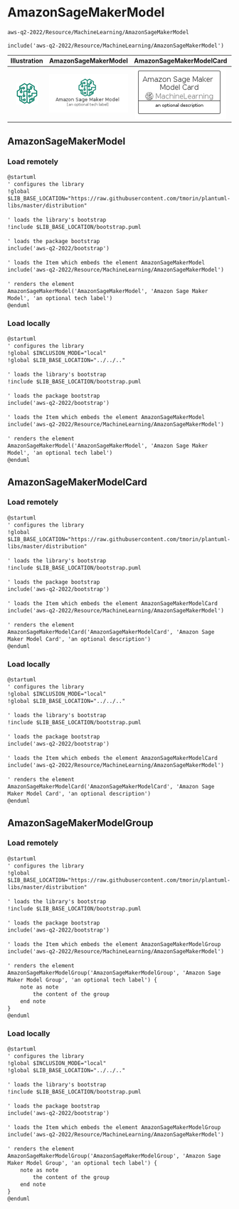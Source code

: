 # AmazonSageMakerModel


```text
aws-q2-2022/Resource/MachineLearning/AmazonSageMakerModel
```

```text
include('aws-q2-2022/Resource/MachineLearning/AmazonSageMakerModel')
```



| Illustration | AmazonSageMakerModel | AmazonSageMakerModelCard | AmazonSageMakerModelGroup |
| :---: | :---: | :---: | :---: |
| ![illustration for Illustration](../../../aws-q2-2022/Resource/MachineLearning/AmazonSageMakerModel.png) | ![illustration for AmazonSageMakerModel](../../../aws-q2-2022/Resource/MachineLearning/AmazonSageMakerModel.Local.png) | ![illustration for AmazonSageMakerModelCard](../../../aws-q2-2022/Resource/MachineLearning/AmazonSageMakerModelCard.Local.png) | ![illustration for AmazonSageMakerModelGroup](../../../aws-q2-2022/Resource/MachineLearning/AmazonSageMakerModelGroup.Local.png) |




## AmazonSageMakerModel

### Load remotely
```plantuml
@startuml
' configures the library
!global $LIB_BASE_LOCATION="https://raw.githubusercontent.com/tmorin/plantuml-libs/master/distribution"

' loads the library's bootstrap
!include $LIB_BASE_LOCATION/bootstrap.puml

' loads the package bootstrap
include('aws-q2-2022/bootstrap')

' loads the Item which embeds the element AmazonSageMakerModel
include('aws-q2-2022/Resource/MachineLearning/AmazonSageMakerModel')

' renders the element
AmazonSageMakerModel('AmazonSageMakerModel', 'Amazon Sage Maker Model', 'an optional tech label')
@enduml
```

### Load locally
```plantuml
@startuml
' configures the library
!global $INCLUSION_MODE="local"
!global $LIB_BASE_LOCATION="../../.."

' loads the library's bootstrap
!include $LIB_BASE_LOCATION/bootstrap.puml

' loads the package bootstrap
include('aws-q2-2022/bootstrap')

' loads the Item which embeds the element AmazonSageMakerModel
include('aws-q2-2022/Resource/MachineLearning/AmazonSageMakerModel')

' renders the element
AmazonSageMakerModel('AmazonSageMakerModel', 'Amazon Sage Maker Model', 'an optional tech label')
@enduml
```

## AmazonSageMakerModelCard

### Load remotely
```plantuml
@startuml
' configures the library
!global $LIB_BASE_LOCATION="https://raw.githubusercontent.com/tmorin/plantuml-libs/master/distribution"

' loads the library's bootstrap
!include $LIB_BASE_LOCATION/bootstrap.puml

' loads the package bootstrap
include('aws-q2-2022/bootstrap')

' loads the Item which embeds the element AmazonSageMakerModelCard
include('aws-q2-2022/Resource/MachineLearning/AmazonSageMakerModel')

' renders the element
AmazonSageMakerModelCard('AmazonSageMakerModelCard', 'Amazon Sage Maker Model Card', 'an optional description')
@enduml
```

### Load locally
```plantuml
@startuml
' configures the library
!global $INCLUSION_MODE="local"
!global $LIB_BASE_LOCATION="../../.."

' loads the library's bootstrap
!include $LIB_BASE_LOCATION/bootstrap.puml

' loads the package bootstrap
include('aws-q2-2022/bootstrap')

' loads the Item which embeds the element AmazonSageMakerModelCard
include('aws-q2-2022/Resource/MachineLearning/AmazonSageMakerModel')

' renders the element
AmazonSageMakerModelCard('AmazonSageMakerModelCard', 'Amazon Sage Maker Model Card', 'an optional description')
@enduml
```

## AmazonSageMakerModelGroup

### Load remotely
```plantuml
@startuml
' configures the library
!global $LIB_BASE_LOCATION="https://raw.githubusercontent.com/tmorin/plantuml-libs/master/distribution"

' loads the library's bootstrap
!include $LIB_BASE_LOCATION/bootstrap.puml

' loads the package bootstrap
include('aws-q2-2022/bootstrap')

' loads the Item which embeds the element AmazonSageMakerModelGroup
include('aws-q2-2022/Resource/MachineLearning/AmazonSageMakerModel')

' renders the element
AmazonSageMakerModelGroup('AmazonSageMakerModelGroup', 'Amazon Sage Maker Model Group', 'an optional tech label') {
    note as note
        the content of the group
    end note
}
@enduml
```

### Load locally
```plantuml
@startuml
' configures the library
!global $INCLUSION_MODE="local"
!global $LIB_BASE_LOCATION="../../.."

' loads the library's bootstrap
!include $LIB_BASE_LOCATION/bootstrap.puml

' loads the package bootstrap
include('aws-q2-2022/bootstrap')

' loads the Item which embeds the element AmazonSageMakerModelGroup
include('aws-q2-2022/Resource/MachineLearning/AmazonSageMakerModel')

' renders the element
AmazonSageMakerModelGroup('AmazonSageMakerModelGroup', 'Amazon Sage Maker Model Group', 'an optional tech label') {
    note as note
        the content of the group
    end note
}
@enduml
```


